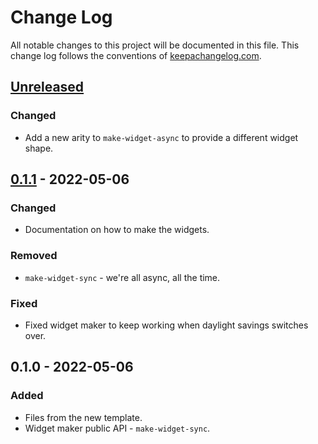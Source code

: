 # Change Log
All notable changes to this project will be documented in this file. This change log follows the conventions of [keepachangelog.com](http://keepachangelog.com/).

## [Unreleased]
### Changed
- Add a new arity to `make-widget-async` to provide a different widget shape.

## [0.1.1] - 2022-05-06
### Changed
- Documentation on how to make the widgets.

### Removed
- `make-widget-sync` - we're all async, all the time.

### Fixed
- Fixed widget maker to keep working when daylight savings switches over.

## 0.1.0 - 2022-05-06
### Added
- Files from the new template.
- Widget maker public API - `make-widget-sync`.

[Unreleased]: https://sourcehost.site/your-name/granularite/compare/0.1.1...HEAD
[0.1.1]: https://sourcehost.site/your-name/granularite/compare/0.1.0...0.1.1
